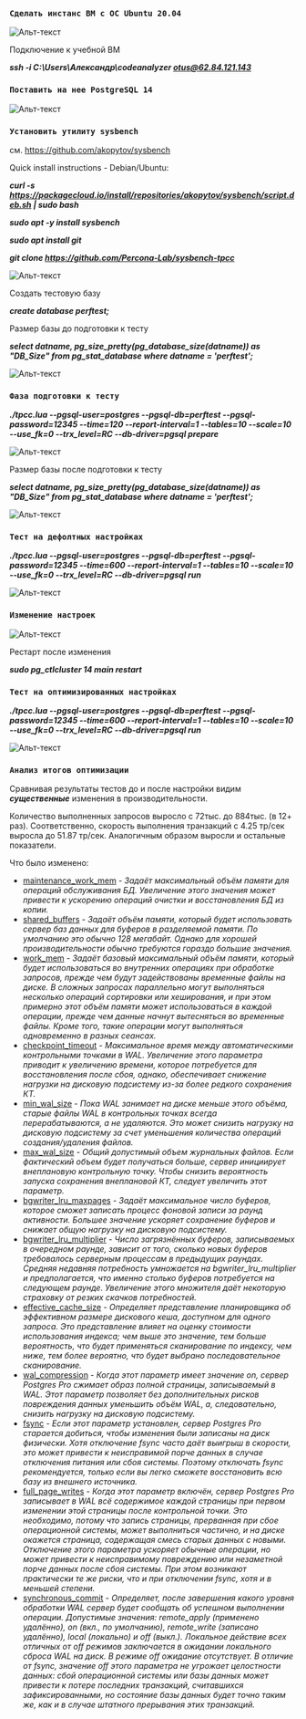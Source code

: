 ### `Cделать инстанс ВМ с ОС Ubuntu 20.04`

![Альт-текст](https://i.ibb.co/fqmctDS/Home-Work8-1.png)

Подключение к учебной ВМ

_**ssh -i C:\Users\Александр\codeanalyzer otus@62.84.121.143**_

### `Поставить на нее PostgreSQL 14`

![Альт-текст](https://i.ibb.co/HzP1mGq/Home-Work8-2.png)

### `Установить утилиту sysbench` 

см. https://github.com/akopytov/sysbench

Quick install instructions - Debian/Ubuntu:

**_curl -s https://packagecloud.io/install/repositories/akopytov/sysbench/script.deb.sh | sudo bash_**

**_sudo apt -y install sysbench_**

**_sudo apt install git_**

**_git clone https://github.com/Percona-Lab/sysbench-tpcc_**

![Альт-текст](https://i.ibb.co/LY7YFWG/Home-Work8-3.png)

Создать тестовую базу

**_create database perftest;_**

Размер базы до подготовки к тесту

**_select datname, pg_size_pretty(pg_database_size(datname)) as "DB_Size" from pg_stat_database where datname = 'perftest';_**

![Альт-текст](https://i.ibb.co/FqhLx0L/Home-Work8-4.png)

### `Фаза подготовки к тесту`

**_./tpcc.lua --pgsql-user=postgres --pgsql-db=perftest --pgsql-password=12345 --time=120 --report-interval=1 --tables=10 --scale=10 --use_fk=0 --trx_level=RC --db-driver=pgsql prepare_**

![Альт-текст](https://i.ibb.co/rHSyqc7/Home-Work8-5.png)

Размер базы после подготовки к тесту

**_select datname, pg_size_pretty(pg_database_size(datname)) as "DB_Size" from pg_stat_database where datname = 'perftest';_**

![Альт-текст](https://i.ibb.co/mJQQCwc/Home-Work8-6.png)

### `Тест на дефолтных настройках`

**_./tpcc.lua --pgsql-user=postgres --pgsql-db=perftest --pgsql-password=12345 --time=600 --report-interval=1 --tables=10 --scale=10 --use_fk=0 --trx_level=RC --db-driver=pgsql run_**

![Альт-текст](https://i.ibb.co/hBqnxmF/Home-Work8-7.png)

### `Изменение настроек`

![Альт-текст](https://i.ibb.co/kBCHky8/Home-Work8-8.png)

Рестарт после изменения

**_sudo pg_ctlcluster 14 main restart_**

### `Тест на оптимизированных настройках`  

**_./tpcc.lua --pgsql-user=postgres --pgsql-db=perftest --pgsql-password=12345 --time=600 --report-interval=1 --tables=10 --scale=10 --use_fk=0 --trx_level=RC --db-driver=pgsql run_**

![Альт-текст](https://i.ibb.co/GFRWjd5/Home-Work8-9.png)

### `Анализ итогов оптимизации`
Сравнивая результаты тестов до и после настройки видим **_существенные_** изменения в производительности.

Количество выполненных запросов выросло с 72тыс. до 884тыс. (в 12+ раз).
Соответственно, скорость выполнения транзакций с 4.25 тр/сек выросла до 51.87 тр/сек.
Аналогичным образом выросли и остальные показатели.

Что было изменено:
* [maintenance_work_mem](https://postgrespro.ru/docs/postgrespro/14/runtime-config-resource#GUC-MAINTENANCE-WORK-MEM) -
_Задаёт максимальный объём памяти для операций обслуживания БД. Увеличение этого значения может привести к ускорению операций очистки и восстановления БД из копии._
* [shared_buffers](https://postgrespro.ru/docs/postgrespro/14/runtime-config-resource#GUC-SHARED-BUFFERS) -
_Задаёт объём памяти, который будет использовать сервер баз данных для буферов в разделяемой памяти. По умолчанию это обычно 128 мегабайт. Однако для хорошей производительности обычно требуются гораздо большие значения._
* [work_mem](https://postgrespro.ru/docs/postgrespro/14/runtime-config-resource#GUC-WORK-MEM) -
_Задаёт базовый максимальный объём памяти, который будет использоваться во внутренних операциях при обработке запросов, прежде чем будут задействованы временные файлы на диске.
В сложных запросах параллельно могут выполняться несколько операций сортировки или хеширования, и при этом примерно этот объём памяти может использоваться в каждой операции, прежде чем данные начнут вытесняться во временные файлы.
Кроме того, такие операции могут выполняться одновременно в разных сеансах._ 
* [checkpoint_timeout](https://postgrespro.ru/docs/postgrespro/14/runtime-config-wal#GUC-CHECKPOINT-TIMEOUT) -
_Максимальное время между автоматическими контрольными точками в WAL.
Увеличение этого параметра приводит к увеличению времени, которое потребуется для восстановления после сбоя,
однако, обеспечивает снижение нагрузки на дисковую подсистему из-за более редкого сохранения КТ._ 
* [min_wal_size](https://postgrespro.ru/docs/postgrespro/14/runtime-config-wal#GUC-MIN-WAL-SIZE) -
_Пока WAL занимает на диске меньше этого объёма, старые файлы WAL в контрольных точках всегда перерабатываются, а не удаляются.
Это может снизить нагрузку на дисковую подсистему за счет уменьшения количества операций создания/удаления файлов._
* [max_wal_size](https://postgrespro.ru/docs/postgrespro/14/runtime-config-wal#GUC-MAX-WAL-SIZE) -
_Общий допустимый объем журнальных файлов. Если фактический объем будет получаться больше, сервер инициирует внеплановую контрольную точку.
Чтобы снизить вероятность запуска сохранения внеплановой КТ, следует увеличить этот параметр._ 
* [bgwriter_lru_maxpages](https://postgrespro.ru/docs/postgrespro/14/runtime-config-resource#GUC-BGWRITER-LRU-MAXPAGES) -
_Задаёт максимальное число буферов, которое сможет записать процесс фоновой записи за раунд активности.
Большее значение ускоряет сохранение буферов и снижает общую нагрузку на дисковую подсистему._
* [bgwriter_lru_multiplier](https://postgrespro.ru/docs/postgrespro/14/runtime-config-resource#GUC-BGWRITER-LRU-MULTIPLIER) -
_Число загрязнённых буферов, записываемых в очередном раунде, зависит от того, сколько новых буферов требовалось серверным процессам в предыдущих раундах.
Средняя недавняя потребность умножается на bgwriter_lru_multiplier и предполагается, что именно столько буферов потребуется на следующем раунде.
Увеличение этого множителя даёт некоторую страховку от резких скачков потребностей._
* [effective_cache_size](https://postgrespro.ru/docs/postgrespro/14/runtime-config-query#GUC-EFFECTIVE-CACHE-SIZE) -
_Определяет представление планировщика об эффективном размере дискового кеша, доступном для одного запроса.
Это представление влияет на оценку стоимости использования индекса; чем выше это значение, тем больше вероятность,
что будет применяться сканирование по индексу, чем ниже, тем более вероятно, что будет выбрано последовательное сканирование._
* [wal_compression](https://postgrespro.ru/docs/postgrespro/14/runtime-config-wal#GUC-WAL-COMPRESSION) -
_Когда этот параметр имеет значение on, сервер Postgres Pro сжимает образ полной страницы, записываемый в WAL.
Этот параметр позволяет без дополнительных рисков повреждения данных уменьшить объём WAL, а, следовательно, снизить нагрузку на дисковую подсистему._
* [fsync](https://postgrespro.ru/docs/postgrespro/14/runtime-config-wal#GUC-FSYNC) -
_Если этот параметр установлен, сервер Postgres Pro старается добиться, чтобы изменения были записаны на диск физически.
Хотя отключение fsync часто даёт выигрыш в скорости, это может привести к неисправимой порче данных в случае отключения питания или сбоя системы.
Поэтому отключать fsync рекомендуется, только если вы легко сможете восстановить всю базу из внешнего источника._
* [full_page_writes](https://postgrespro.ru/docs/postgrespro/14/runtime-config-wal#GUC-FULL-PAGE-WRITES) -
_Когда этот параметр включён, сервер Postgres Pro записывает в WAL всё содержимое каждой страницы при первом изменении этой страницы после контрольной точки.
Это необходимо, потому что запись страницы, прерванная при сбое операционной системы, может выполниться частично, и на диске окажется страница, содержащая смесь старых данных с новыми.
Отключение этого параметра ускоряет обычные операции, но может привести к неисправимому повреждению или незаметной порче данных после сбоя системы.
При этом возникают практически те же риски, что и при отключении fsync, хотя и в меньшей степени._
* [synchronous_commit](https://postgrespro.ru/docs/postgrespro/14/runtime-config-wal#GUC-SYNCHRONOUS-COMMIT) -
_Определяет, после завершения какого уровня обработки WAL сервер будет сообщать об успешном выполнении операции.
Допустимые значения: remote_apply (применено удалённо), on (вкл., по умолчанию), remote_write (записано удалённо), local (локально) и off (выкл.).
Локальное действие всех отличных от off режимов заключается в ожидании локального сброса WAL на диск. В режиме off ожидание отсутствует.
В отличие от fsync, значение off этого параметра не угрожает целостности данных: сбой операционной системы или базы данных может привести
к потере последних транзакций, считавшихся зафиксированными, но состояние базы данных будет точно таким же, как и в случае штатного прерывания этих транзакций._
